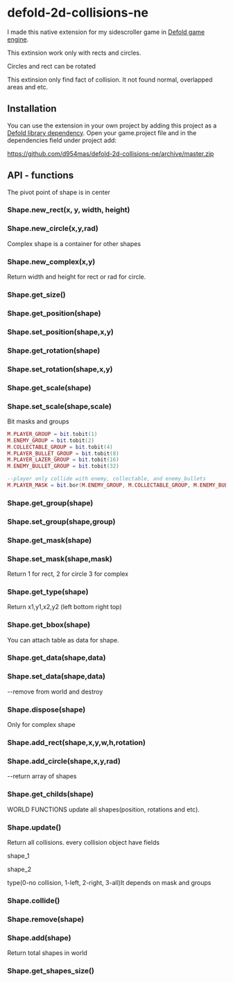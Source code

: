 # defold-2d-collisions-ne
I made this native extension for my sidescroller game in [Defold game engine](https://www.defold.com).

This extinsion work only with rects and circles.

Circles and rect can be rotated

This extinsion only find fact of collision. It not found normal, overlapped areas and etc.

## Installation
You can use the extension in your own project by adding this project as a [Defold library dependency](http://www.defold.com/manuals/libraries/). Open your game.project file and in the dependencies field under project add:

https://github.com/d954mas/defold-2d-collisions-ne/archive/master.zip

## API - functions
The pivot point of shape is in center
### Shape.new_rect(x, y, width, height)
### Shape.new_circle(x,y,rad)

Complex shape is a container for other shapes
### Shape.new_complex(x,y) 

Return width and height for rect or rad for circle.
### Shape.get_size() 

### Shape.get_position(shape) 
### Shape.set_position(shape,x,y) 

### Shape.get_rotation(shape) 
### Shape.set_rotation(shape,x,y) 

### Shape.get_scale(shape) 
### Shape.set_scale(shape,scale) 

Bit masks and groups
```lua
M.PLAYER_GROUP = bit.tobit(1)
M.ENEMY_GROUP = bit.tobit(2)
M.COLLECTABLE_GROUP = bit.tobit(4)
M.PLAYER_BULLET_GROUP = bit.tobit(8)
M.PLAYER_LAZER_GROUP = bit.tobit(16)
M.ENEMY_BULLET_GROUP = bit.tobit(32)

--player only collide with enemy, collectable, and enemy_bullets
M.PLAYER_MASK = bit.bor(M.ENEMY_GROUP, M.COLLECTABLE_GROUP, M.ENEMY_BULLET_GROUP)
```

### Shape.get_group(shape) 
### Shape.set_group(shape,group)

### Shape.get_mask(shape) 
### Shape.set_mask(shape,mask)
	
Return 1 for rect, 2 for circle 3 for complex  
### Shape.get_type(shape) 
Return x1,y1,x2,y2 (left bottom right top)
### Shape.get_bbox(shape)

You can attach table as data for shape.
### Shape.get_data(shape,data)
### Shape.set_data(shape,data)

--remove from world and destroy
### Shape.dispose(shape)


Only for complex shape
### Shape.add_rect(shape,x,y,w,h,rotation)
### Shape.add_circle(shape,x,y,rad)
--return array of shapes
### Shape.get_childs(shape)
  
WORLD FUNCTIONS
update all shapes(position, rotations and etc).

### Shape.update() 
Return all collisions.
every collision object have fields

shape_1

shape_2

type(0-no collision, 1-left, 2-right, 3-all)It depends on mask and groups
### Shape.collide() 

### Shape.remove(shape) 
### Shape.add(shape)

Return total shapes in world
### Shape.get_shapes_size()